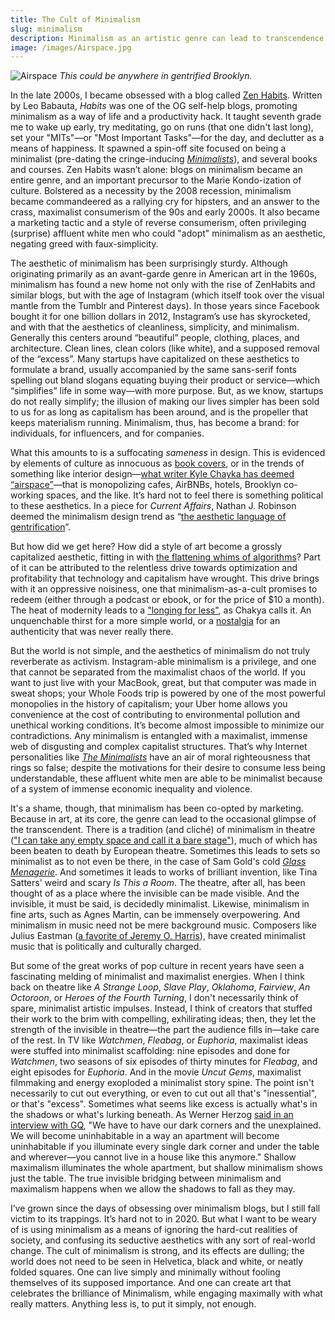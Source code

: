 ```yaml
---
title: The Cult of Minimalism
slug: minimalism
description: Minimalism as an artistic genre can lead to transcendence. But its rise as an aesthetic language is more troubling.
image: /images/Airspace.jpg
---
```


![Airspace](/images/Airspace.jpg)
_This could be anywhere in gentrified Brooklyn._

In the late 2000s, I became obsessed with a blog called [Zen Habits](https://zenhabits.net/). Written by Leo Babauta, _Habits_ was one of the OG self-help blogs, promoting minimalism as a way of life and a productivity hack. It taught seventh grade me to wake up early, try meditating, go on runs (that one didn't last long), set your "MITs"—or "Most Important Tasks"—for the day, and declutter as a means of happiness. It spawned a spin-off site focused on being a minimalist (pre-dating the cringe-inducing [_Minimalists_](https://www.theminimalists.com)), and several books and courses. Zen Habits wasn’t alone: blogs on minimalism became an entire genre, and an important precursor to the Marie Kondo-ization of culture. Bolstered as a necessity by the 2008 recession, minimalism became commandeered as a rallying cry for hipsters, and an answer to the crass, maximalist consumerism of the 90s and early 2000s. It also became a marketing tactic and a style of reverse consumerism, often privileging (surprise) affluent white men who could "adopt" minimalism as an aesthetic, negating greed with faux-simplicity.

The aesthetic of minimalism has been surprisingly sturdy. Although originating primarily as an avant-garde genre in American art in the 1960s, minimalism has found a new home not only with the rise of ZenHabits and similar blogs, but with the age of Instagram (which itself took over the visual mantle from the Tumblr and Pinterest days). In those years since Facebook bought it for one billion dollars in 2012, Instagram’s use has skyrocketed, and with that the aesthetics of cleanliness, simplicity, and minimalism. Generally this centers around “beautiful” people, clothing, places, and architecture. Clean lines, clean colors (like white), and a supposed removal of the “excess”. Many startups have capitalized on these aesthetics to formulate a brand, usually accompanied by the same sans-serif fonts spelling out bland slogans equating buying their product or service—which “simplifies” life in some way—with more purpose. But, as we know, startups do not really simplify; the illusion of making our lives simpler has been sold to us for as long as capitalism has been around, and is the propeller that keeps materialism running. Minimalism, thus, has become a brand: for individuals, for influencers, and for companies.

What this amounts to is a suffocating _sameness_ in design. This is evidenced by elements of culture as innocuous as [book covers](https://twitter.com/internetkendra/status/1215126916249767936), or in the trends of something like interior design—[what writer Kyle Chayka has deemed “airspace”](https://www.theverge.com/2016/8/3/12325104/airbnb-aesthetic-global-minimalism-startup-gentrification)—that is monopolizing cafes, AirBNBs, hotels, Brooklyn co-working spaces, and the like. It’s hard not to feel there is something political to these aesthetics. In a piece for _Current Affairs_, Nathan J. Robinson deemed the minimalism design trend as “[the aesthetic language of gentrification](https://www.currentaffairs.org/2019/02/death-to-minimalism)”.

But how did we get here? How did a style of art become a grossly capitalized aesthetic, fitting in with [the flattening whims of algorithms](https://guscuddy.substack.com/p/the-curtain-10819-?r=iq1l&utm_campaign=post&utm_medium=web&utm_source=copy)? Part of it can be attributed to the relentless drive towards optimization and profitability that technology and capitalism have wrought. This drive brings with it an oppressive noisiness, one that minimalism-as-a-cult promises to redeem (either through a podcast or ebook, or for the price of $10 a month). The heat of modernity leads to a ["longing for less"](http://www.theguardian.com/lifeandstyle/2020/jan/03/empty-promises-marie-kondo-craze-for-minimalism), as Chakya calls it. An unquenchable thirst for a more simple world, or a [nostalgia](https://guscuddy.substack.com/p/the-curtain-31-nostalgia-is-toxic) for an authenticity that was never really there.

But the world is not simple, and the aesthetics of minimalism do not truly reverberate as activism. Instagram-able minimalism is a privilege, and one that cannot be separated from the maximalist chaos of the world. If you want to just live with your MacBook, great, but that computer was made in sweat shops; your Whole Foods trip is powered by one of the most powerful monopolies in the history of capitalism; your Uber home allows you convenience at the cost of contributing to environmental pollution and unethical working conditions. It’s become almost impossible to minimize our contradictions. Any minimalism is entangled with a maximalist, immense web of disgusting and complex capitalist structures. That’s why Internet personalities like _[The Minimalists](https://www.theminimalists.com)_ have an air of moral righteousness that rings so false; despite the motivations for their desire to consume less being understandable, these affluent white men are able to be minimalist because of a system of immense economic inequality and violence.

It's a shame, though, that minimalism has been co-opted by marketing. Because in art, at its core, the genre can lead to the occasional glimpse of the transcendent. There is a tradition (and cliché) of minimalism in theatre (["I can take any empty space and call it a bare stage"](https://en.wikipedia.org/wiki/The_Empty_Space)), much of which has been beaten to death by European theatre. Sometimes this leads to sets so minimalist as to not even be there, in the case of Sam Gold's cold [_Glass Menagerie_](https://www.nytimes.com/2017/03/09/theater/the-glass-menagerie-review.html). And sometimes it leads to works of brilliant invention, like Tina Satters' weird and scary _Is This a Room_. The theatre, after all, has been thought of as a place where the invisible can be made visible. And the invisible, it must be said, is decidedly minimalist. Likewise, minimalism in fine arts, such as Agnes Martin, can be immensely overpowering. And minimalism in music need not be mere background music. Composers like Julius Eastman ([a favorite of Jeremy O. Harris](https://pitchfork.com/thepitch/what-slave-play-writer-jeremy-o-harris-is-listening-to-right-now/)), have created minimalist music that is politically and culturally charged.

But some of the great works of pop culture in recent years have seen a fascinating melding of minimalist and maximalist energies. When I think back on theatre like _A Strange Loop_, _Slave Play_, _Oklahoma_, _Fairview_, _An Octoroon_, or _Heroes of the Fourth Turning_, I don't necessarily think of spare, minimalist artistic impulses. Instead, I think of creators that stuffed their work to the brim with compelling, exhilirating ideas; then, they let the strength of the invisible in theatre—the part the audience fills in—take care of the rest. In TV like _Watchmen_, _Fleabag_, or _Euphoria_, maximalist ideas were stuffed into minimalist scaffolding: nine episodes and done for _Watchmen_, two seasons of six episodes of thirty minutes for _Fleabag_, and eight episodes for _Euphoria_. And in the movie _Uncut Gems_, maximalist filmmaking and energy exoploded a minimalist story spine. The point isn't necessarily to cut out everything, or even to cut out all that's "inessential", or that's "excess". Sometimes what seems like excess is actually what's in the shadows or what's lurking beneath. As Werner Herzog [said in an interview with GQ](https://www.gq.com/story/werner-herzog-profile-cave-of-forgotten-dreams), "We have to have our dark corners and the unexplained. We will become uninhabitable in a way an apartment will become uninhabitable if you illuminate every single dark corner and under the table and wherever—you cannot live in a house like this anymore." Shallow maximalism illuminates the whole apartment, but shallow minimalism shows just the table. The true invisible bridging between minimalism and maximalism happens when we allow the shadows to fall as they may.

I’ve grown since the days of obsessing over minimalism blogs, but I still fall victim to its trappings. It’s hard not to in 2020. But what I want to be weary of is using minimalism as a means of ignoring the hard-cut realities of society, and confusing its seductive aesthetics with any sort of real-world change. The cult of minimalism is strong, and its effects are dulling; the world does not need to be seen in Helvetica, black and white, or neatly folded squares. One can live simply and minimally without fooling themselves of its supposed importance. And one can create art that celebrates the brilliance of Minimalism, while engaging maximally with what really matters. Anything less is, to put it simply, not enough.
